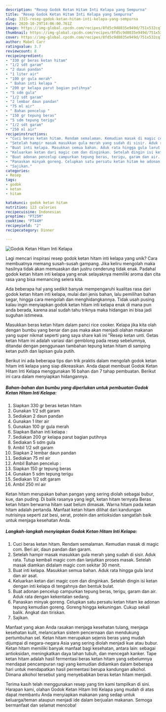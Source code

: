 ```yaml
---
description: "Resep Godok Ketan Hitam Inti Kelapa yang Sempurna"
title: "Resep Godok Ketan Hitam Inti Kelapa yang Sempurna"
slug: 3315-resep-godok-ketan-hitam-inti-kelapa-yang-sempurna
date: 2020-10-29T14:06:00.761Z
image: https://img-global.cpcdn.com/recipes/8fd5c9d8035e949d/751x532cq70/godok-ketan-hitam-inti-kelapa-foto-resep-utama.jpg
thumbnail: https://img-global.cpcdn.com/recipes/8fd5c9d8035e949d/751x532cq70/godok-ketan-hitam-inti-kelapa-foto-resep-utama.jpg
cover: https://img-global.cpcdn.com/recipes/8fd5c9d8035e949d/751x532cq70/godok-ketan-hitam-inti-kelapa-foto-resep-utama.jpg
author: Mabel Carr
ratingvalue: 3.7
reviewcount: 8
recipeingredient:
- "330 gr beras ketan hitam"
- "1/2 sdt garam"
- "2 daun pandan"
- "1 liter air"
- "100 gr gula merah"
- " Bahan inti kelapa "
- "200 gr kelapa parut bagian putihnya"
- "5 sdm gula"
- "1/2 sdt garam"
- "2 lembar daun pandan"
- "75 ml air"
- " Bahan pencelup "
- "150 gr tepung beras"
- "5 sdm tepung terigu"
- "1/2 sdt garam"
- "250 ml air"
recipeinstructions:
- "Cuci beras ketan hitam. Rendam semalaman. Kemudian masak di magic com. Beri air, daun pandan dan garam."
- "Setelah hampir masak masukkan gula merah yang sudah di sisir. Aduk rata. Tutup kembali magic com dan lanjutkan proses masak. Setelah masak diamkan didalam magic com sekitar 30 menit."
- "Buat inti kelapa. Masukkan semua bahan. Aduk rata hingga gula larut dan air asat."
- "Keluarkan ketan dari magic com dan dinginkan. Setelah dingin isi ketan dengan inti kelapa di tengahnya dan bentuk bulat."
- "Buat adonan pencelup campurkan tepung beras, terigu, garam dan air. Aduk rata dengan kekentalan sedang."
- "Panaskan minyak goreng. Celupkan satu persatu ketan hitam ke adonan tepung kemudian goreng. Goreng hingga kekuningan. Cukup sekali balik. Angkat dan tiriskan."
- "Sajikan."
categories:
- Resep
tags:
- godok
- ketan
- hitam

katakunci: godok ketan hitam 
nutrition: 123 calories
recipecuisine: Indonesian
preptime: "PT25M"
cooktime: "PT44M"
recipeyield: "2"
recipecategory: Dinner

---
```



![Godok Ketan Hitam Inti Kelapa](https://img-global.cpcdn.com/recipes/8fd5c9d8035e949d/751x532cq70/godok-ketan-hitam-inti-kelapa-foto-resep-utama.jpg)

Lagi mencari inspirasi resep godok ketan hitam inti kelapa yang unik? Cara membuatnya memang susah-susah gampang. Jika keliru mengolah maka hasilnya tidak akan memuaskan dan justru cenderung tidak enak. Padahal godok ketan hitam inti kelapa yang enak selayaknya memiliki aroma dan cita rasa yang bisa memancing selera kita.

Ada beberapa hal yang sedikit banyak mempengaruhi kualitas rasa dari godok ketan hitam inti kelapa, mulai dari jenis bahan, lalu pemilihan bahan segar, hingga cara mengolah dan menghidangkannya. Tidak usah pusing kalau ingin menyiapkan godok ketan hitam inti kelapa enak di mana pun anda berada, karena asal sudah tahu triknya maka hidangan ini bisa jadi suguhan istimewa.

Masukkan beras ketan hitam dalam panci rice cooker. Kelapa jika kita olah dengan bumbu yang benar dan pas maka akan menjadi olahan makanan yang super nikmat seperti yang saya share kali ini &#34;Resep ketan unti. Getas ketan hitam ini adalah variasi dari gemblong pada resep sebelumnya, ditandai dengan penggunaan tambahan tepung ketan hitam di samping ketan putih dan lapisan gula putih.


Berikut ini ada beberapa tips dan trik praktis dalam mengolah godok ketan hitam inti kelapa yang siap dikreasikan. Anda dapat membuat Godok Ketan Hitam Inti Kelapa menggunakan 16 bahan dan 7 tahap pembuatan. Berikut ini cara dalam menyiapkan hidangannya.

<!--inarticleads1-->

##### Bahan-bahan dan bumbu yang diperlukan untuk pembuatan Godok Ketan Hitam Inti Kelapa:

1. Siapkan 330 gr beras ketan hitam
1. Gunakan 1/2 sdt garam
1. Sediakan 2 daun pandan
1. Gunakan 1 liter air
1. Gunakan 100 gr gula merah
1. Siapkan  Bahan inti kelapa :
1. Sediakan 200 gr kelapa parut bagian putihnya
1. Sediakan 5 sdm gula
1. Ambil 1/2 sdt garam
1. Siapkan 2 lembar daun pandan
1. Sediakan 75 ml air
1. Ambil  Bahan pencelup :
1. Siapkan 150 gr tepung beras
1. Gunakan 5 sdm tepung terigu
1. Sediakan 1/2 sdt garam
1. Ambil 250 ml air


Ketan hitam merupakan bahan pangan yang sering diolah sebagai bubur, kue, dan puding. Di balik rasanya yang legit, ketan hitam ternyata Beras ketan hitam berwarna hitam saat belum dimasak. Warna hitam pada ketan hitam adalah pertanda. Manfaat ketan hitam dilihat dari kandungan nutrisinya seperti zat besi, serat, protein dan antioksidan sangatlah baik untuk menjaga kesehatan Anda. 

<!--inarticleads2-->

##### Langkah-langkah menyiapkan Godok Ketan Hitam Inti Kelapa:

1. Cuci beras ketan hitam. Rendam semalaman. Kemudian masak di magic com. Beri air, daun pandan dan garam.
1. Setelah hampir masak masukkan gula merah yang sudah di sisir. Aduk rata. Tutup kembali magic com dan lanjutkan proses masak. Setelah masak diamkan didalam magic com sekitar 30 menit.
1. Buat inti kelapa. Masukkan semua bahan. Aduk rata hingga gula larut dan air asat.
1. Keluarkan ketan dari magic com dan dinginkan. Setelah dingin isi ketan dengan inti kelapa di tengahnya dan bentuk bulat.
1. Buat adonan pencelup campurkan tepung beras, terigu, garam dan air. Aduk rata dengan kekentalan sedang.
1. Panaskan minyak goreng. Celupkan satu persatu ketan hitam ke adonan tepung kemudian goreng. Goreng hingga kekuningan. Cukup sekali balik. Angkat dan tiriskan.
1. Sajikan.


Manfaat yang akan Anda rasakan menjaga kesehatan tulang, menjaga kesehatan kulit, melancarkan sistem pencernaan dan mendukung pertumbuhan sel. Ketan hitam merupakan sejenis beras yang mudah dijumpai di negara-negara Asia yang sering diolah menjadi kue atau bubur. Ketan hitam memiliki banyak manfaat bagi kesehatan, antara lain: sebagai antioksidan, meningkatkan daya tahan tubuh, dan mencegah kanker. Tape ketan hitam adalah hasil fermentasi beras ketan hitam yang sebelumnya mendapat pencampuran ragi yang kemudian didiamkan dalam beberapa hari untuk mendapatkan hasil permentasi berupa kandungan alkohol. Dimana alkohol tersebut yang menyebabkan beras ketan hitam menjadi. 

Terima kasih telah menggunakan resep yang tim kami tampilkan di sini. Harapan kami, olahan Godok Ketan Hitam Inti Kelapa yang mudah di atas dapat membantu Anda menyiapkan makanan yang sedap untuk keluarga/teman ataupun menjadi ide dalam berjualan makanan. Semoga bermanfaat dan selamat mencoba!
